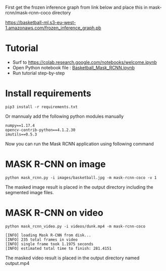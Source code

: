 First get the frozen inference graph from link below and place this in mask-rcnn/mask-rcnn-coco directory

https://basketball-ml.s3-eu-west-1.amazonaws.com/frozen_inference_graph.pb

# Tutorial

* Surf to https://colab.research.google.com/notebooks/welcome.ipynb
* Open Python notebook file : [Basketball_Mask_RCNN.ipynb](Basketball_Mask_RCNN.ipynb)
* Run tutorial step-by-step

# Install requirements

```
pip3 install -r requirements.txt
```

Or mannualy add the following python modules manually

```
numpy==1.17.4
opencv-contrib-python==4.1.2.30
imutils==0.5.3
```

Now you can run the Mask RCNN application using following command

# MASK R-CNN on image 

```
python mask_rcnn.py -i images/basketball.jpg -m mask-rcnn-coco -v 1
```

The masked image result is placed in the output directory including the segmented image files.

# MASK R-CNN on video

```
python mask_rcnn_video.py -i videos/dunk.mp4 -m mask-rcnn-coco

[INFO] loading Mask R-CNN from disk...
[INFO] 235 total frames in video
[INFO] single frame took 1.1975 seconds
[INFO] estimated total time to finish: 281.4151
```

The masked video result is placed in the output directory named output.mp4 
